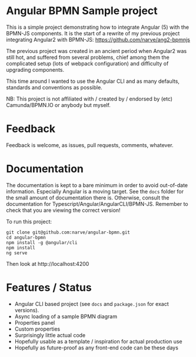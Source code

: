 # Angular BPMN Sample project

This is a simple project demonstrating how to integrate Angular (5) with the BPMN-JS components. It is the 
start of a rewrite of my previous project integrating Angular2 with BPMN-JS: https://github.com/narve/ang2-bpmnjs 

The previous project was created in an ancient period when Angular2 was still hot, 
and suffered from several problems, 
chief among them the complicated setup (lots of webpack configuration) and difficulty of upgrading components.  

This time around I wanted to use the Angular CLI and as many defaults, standards and conventions as possible. 

NB: This project is not affiliated with / created by / endorsed by (etc) Camunda/BPMN.IO or anybody but myself. 


# Feedback

Feedback is welcome, as issues, pull requests, comments, whatever. 


# Documentation

The documentation is kept to a bare minimum in order to avoid out-of-date information. 
Especially Angular is a moving target. See the `docs` folder for the small amount of documentation there is. 
Otherwise, consult the documentation for Typescript/Angular/AngularCLI/BPMN-JS. Remember to check that 
you are viewing the correct version!
 
To run this project: 
 
    git clone git@github.com:narve/angular-bpmn.git
    cd angular-bpmn
    npm install -g @angular/cli
    npm install
    ng serve 
    
Then look at http://localhost:4200
    

# Features / Status

- Angular CLI based project (see `docs` and `package.json` for exact versions).
- Async loading of a sample BPMN diagram
- Properties panel
- Custom properties
- Surprisingly little actual code
- Hopefully usable as a template / inspiration for actual production use
- Hopefully as future-proof as any front-end code can be these days
 
